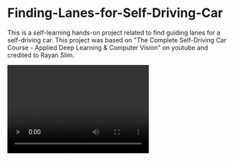 # Finding-Lanes-for-Self-Driving-Car
This is a self-learning hands-on project related to find guiding lanes for a self-driving car.  This project was based on "The Complete Self-Driving Car Course - Applied Deep Learning & Computer Vision" on youtube and credited to Rayan Slim. 


<video src="test_video.mp4" width="320" height="200" controls preload></video>
